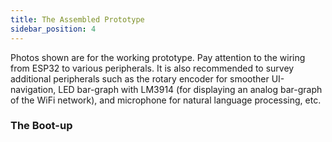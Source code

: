 ```yaml
---
title: The Assembled Prototype
sidebar_position: 4
---
```


Photos shown are for the working prototype. Pay attention to the wiring from ESP32 to
various peripherals. It is also recommended to survey additional peripherals such as the
rotary encoder for smoother UI-navigation, LED bar-graph with LM3914 (for displaying an
analog bar-graph of the WiFi network), and microphone for natural language processing,
etc.

### The Boot-up

